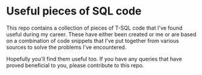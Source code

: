 # Useful pieces of SQL code

This repo contains a collection of pieces of T-SQL code that I've found useful
during my career. These have either been created or me or are based on a
combination of code snippets that I've put together from various sources to
solve the problems I've encountered.

Hopefully you'll find them useful too. If you have any queries that have
proved beneficial to you, please contribute to this repo.